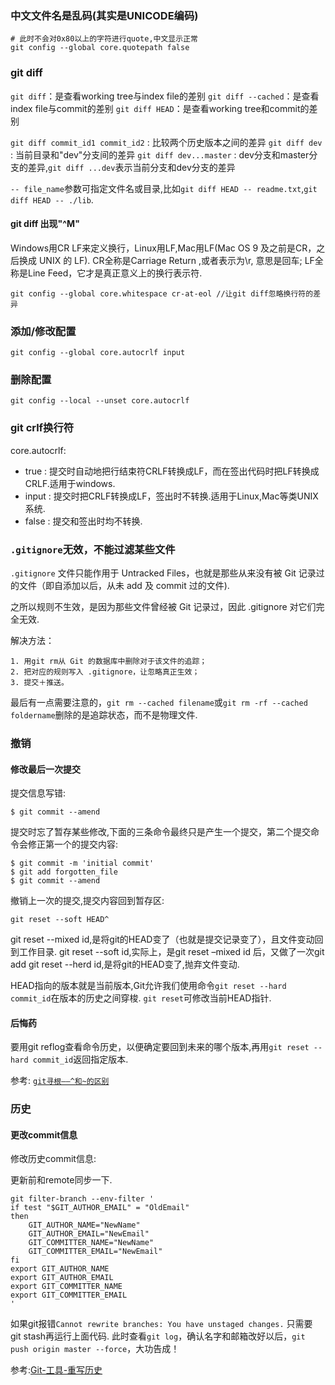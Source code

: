 ### 中文文件名是乱码(其实是UNICODE编码)

```shell
# 此时不会对0x80以上的字符进行quote,中文显示正常
git config --global core.quotepath false
```
### git diff

`git diff`：是查看working tree与index file的差别
`git diff --cached`：是查看index file与commit的差别
`git diff HEAD`：是查看working tree和commit的差别

`git diff commit_id1 commit_id2` : 比较两个历史版本之间的差异
`git diff dev` : 当前目录和"dev"分支间的差异
`git diff dev...master` : dev分支和master分支的差异,`git diff ...dev`表示当前分支和dev分支的差异

`-- file_name`参数可指定文件名或目录,比如`git diff HEAD -- readme.txt`,`git diff HEAD -- ./lib`.

#### git diff 出现"^M"

Windows用CR LF来定义换行，Linux用LF,Mac用LF(Mac OS 9 及之前是CR，之后换成 UNIX 的 LF). CR全称是Carriage Return ,或者表示为\r, 意思是回车; LF全称是Line Feed，它才是真正意义上的换行表示符.

    git config --global core.whitespace cr-at-eol //让git diff忽略换行符的差异

### 添加/修改配置

    git config --global core.autocrlf input

### 删除配置

    git config --local --unset core.autocrlf

### git crlf换行符

core.autocrlf:

- true : 提交时自动地把行结束符CRLF转换成LF，而在签出代码时把LF转换成CRLF.适用于windows.
- input : 提交时把CRLF转换成LF，签出时不转换.适用于Linux,Mac等类UNIX系统.
- false : 提交和签出时均不转换.

### `.gitignore`无效，不能过滤某些文件

`.gitignore` 文件只能作用于 Untracked Files，也就是那些从来没有被 Git 记录过的文件（即自添加以后，从未 add 及 commit 过的文件).

之所以规则不生效，是因为那些文件曾经被 Git 记录过，因此 .gitignore 对它们完全无效.

解决方法：

    1. 用git rm从 Git 的数据库中删除对于该文件的追踪；
    2. 把对应的规则写入 .gitignore，让忽略真正生效；
    3. 提交＋推送。

最后有一点需要注意的，`git rm --cached filename`或`git rm -rf --cached foldername`删除的是追踪状态，而不是物理文件.

### 撤销

#### 修改最后一次提交

提交信息写错:

    $ git commit --amend

提交时忘了暂存某些修改,下面的三条命令最终只是产生一个提交，第二个提交命令会修正第一个的提交内容:

    $ git commit -m 'initial commit'
    $ git add forgotten_file
    $ git commit --amend

撤销上一次的提交,提交内容回到暂存区:

    git reset --soft HEAD^

git reset --mixed id,是将git的HEAD变了（也就是提交记录变了），且文件变动回到工作目录.
git reset --soft id,实际上，是git reset –mixed id 后，又做了一次git add
git reset --herd id,是将git的HEAD变了,抛弃文件变动.

HEAD指向的版本就是当前版本,Git允许我们使用命令`git reset --hard commit_id`在版本的历史之间穿梭.
`git reset`可修改当前HEAD指针.

#### 后悔药

要用git reflog查看命令历史，以便确定要回到未来的哪个版本,再用`git reset --hard commit_id`返回指定版本.

参考: [`git寻根——^和~的区别`](http://mux.alimama.com/posts/799)

### 历史

#### 更改commit信息

修改历史commit信息:

更新前和remote同步一下.

```
git filter-branch --env-filter '
if test "$GIT_AUTHOR_EMAIL" = "OldEmail"
then
    GIT_AUTHOR_NAME="NewName"
    GIT_AUTHOR_EMAIL="NewEmail"
    GIT_COMMITTER_NAME="NewName"
    GIT_COMMITTER_EMAIL="NewEmail"
fi
export GIT_AUTHOR_NAME
export GIT_AUTHOR_EMAIL
export GIT_COMMITTER_NAME
export GIT_COMMITTER_EMAIL
'
```
如果git报错`Cannot rewrite branches: You have unstaged changes.` 只需要 git stash再运行上面代码.
此时查看`git log`，确认名字和邮箱改好以后，`git push origin master --force`，大功告成！

参考:[Git-工具-重写历史](http://git-scm.com/book/zh/v1/Git-%E5%B7%A5%E5%85%B7-%E9%87%8D%E5%86%99%E5%8E%86%E5%8F%B2)